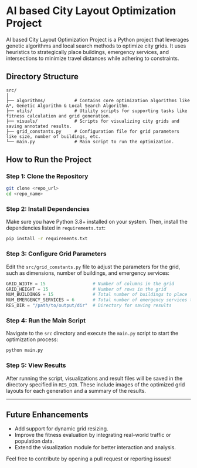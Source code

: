 
# AI based City Layout Optimization Project

AI based City Layout Optimization Project is a Python project that leverages genetic algorithms and local search methods to optimize city grids. It uses heuristics to strategically place buildings, emergency services, and intersections to minimize travel distances while adhering to constraints.

## Directory Structure

```
src/
│
├── algorithms/           # Contains core optimization algorithms like A*, Genetic Algorithm & Local Search Algorithm.
├── utils/                # Utility scripts for supporting tasks like fitness calculation and grid generation.
├── visuals/              # Scripts for visualizing city grids and saving annotated results.
├── grid_constants.py     # Configuration file for grid parameters like size, number of buildings, etc.
└── main.py               # Main script to run the optimization.
```

## How to Run the Project

### Step 1: Clone the Repository

```bash
git clone <repo_url>
cd <repo_name>
```

### Step 2: Install Dependencies

Make sure you have Python 3.8+ installed on your system. Then, install the dependencies listed in `requirements.txt`:

```bash
pip install -r requirements.txt
```

### Step 3: Configure Grid Parameters

Edit the `src/grid_constants.py` file to adjust the parameters for the grid, such as dimensions, number of buildings, and emergency services:

```python
GRID_WIDTH = 15                  # Number of columns in the grid
GRID_HEIGHT = 15                 # Number of rows in the grid
NUM_BUILDINGS = 15               # Total number of buildings to place
NUM_EMERGENCY_SERVICES = 6       # Total number of emergency services to place
RES_DIR = "/path/to/output/dir"  # Directory for saving results
```

### Step 4: Run the Main Script

Navigate to the `src` directory and execute the `main.py` script to start the optimization process:

```bash
python main.py
```

### Step 5: View Results

After running the script, visualizations and result files will be saved in the directory specified in `RES_DIR`. These include images of the optimized grid layouts for each generation and a summary of the results.

---

## Future Enhancements

- Add support for dynamic grid resizing.
- Improve the fitness evaluation by integrating real-world traffic or population data.
- Extend the visualization module for better interaction and analysis.

Feel free to contribute by opening a pull request or reporting issues!